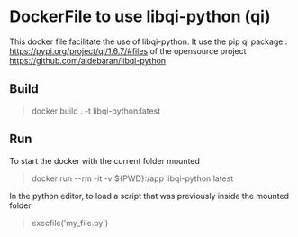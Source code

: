 # DockerFile to use libqi-python (qi)

This docker file facilitate the use of libqi-python.
It use the pip qi package : https://pypi.org/project/qi/1.6.7/#files of the opensource project https://github.com/aldebaran/libqi-python

## Build

> docker build . -t libqi-python:latest

## Run

To start the docker with the current folder mounted

> docker run --rm -it -v ${PWD}:/app libqi-python:latest

In the python editor, to load a script that was previously inside the mounted folder

> execfile('my_file.py')

